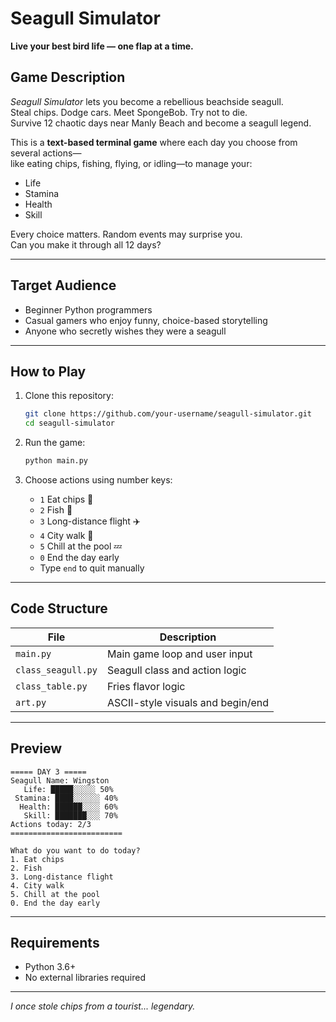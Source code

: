 #  Seagull Simulator

**Live your best bird life — one flap at a time.**

## Game Description

*Seagull Simulator* lets you become a rebellious beachside seagull.  
Steal chips. Dodge cars. Meet SpongeBob. Try not to die.  
Survive 12 chaotic days near Manly Beach and become a seagull legend.

This is a **text-based terminal game** where each day you choose from several actions—  
like eating chips, fishing, flying, or idling—to manage your:

-  Life  
-  Stamina  
-  Health  
-  Skill  

Every choice matters. Random events may surprise you.  
Can you make it through all 12 days?

---

## Target Audience

- Beginner Python programmers  
- Casual gamers who enjoy funny, choice-based storytelling  
- Anyone who secretly wishes they were a seagull  

---

## How to Play

1. Clone this repository:
   ```bash
   git clone https://github.com/your-username/seagull-simulator.git
   cd seagull-simulator
   ```

2. Run the game:
   ```bash
   python main.py
   ```

3. Choose actions using number keys:
   - `1` Eat chips 🍟  
   - `2` Fish 🎣  
   - `3` Long-distance flight ✈️  
   - `4` City walk 🚶  
   - `5` Chill at the pool 💤  
   - `0` End the day early  
   - Type `end` to quit manually  

---

## Code Structure

| File | Description |
|------|-------------|
| `main.py` | Main game loop and user input |
| `class_seagull.py` | Seagull class and action logic |
| `class_table.py` | Fries flavor logic |
| `art.py` | ASCII-style visuals and begin/end |

---

## Preview

```
===== DAY 3 =====
Seagull Name: Wingston
   Life: █████░░░░░ 50%
 Stamina: ████░░░░░░ 40%
  Health: ██████░░░░ 60%
   Skill: ███████░░░ 70%
Actions today: 2/3
=========================

What do you want to do today?
1. Eat chips
2. Fish
3. Long-distance flight
4. City walk
5. Chill at the pool
0. End the day early
```

---

## Requirements

- Python 3.6+
- No external libraries required

---

*I once stole chips from a tourist... legendary.*
